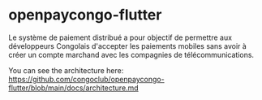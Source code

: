 # openpaycongo-flutter
Le système de paiement distribué a pour objectif de permettre aux développeurs Congolais d'accepter les paiements mobiles sans avoir à créer un compte marchand avec les compagnies de télécommunications.

You can see the architecture here: https://github.com/congoclub/openpaycongo-flutter/blob/main/docs/architecture.md
